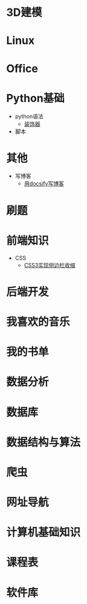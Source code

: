 

# 3D建模


# Linux


# Office


# Python基础
  - python语法
    - [ 装饰器 ]( zh-cn\Python基础\python语法\装饰器.md )
  - 脚本


# 其他
  - 写博客
    - [ 用docsify写博客 ]( zh-cn\其他\写博客\用docsify写博客.md )


# 刷题


# 前端知识
  - CSS
    - [ CSS3实现侧边栏收缩 ]( zh-cn\前端知识\CSS\CSS3实现侧边栏收缩.md )


# 后端开发


# 我喜欢的音乐


# 我的书单


# 数据分析


# 数据库


# 数据结构与算法


# 爬虫


# 网址导航


# 计算机基础知识


# 课程表


# 软件库

